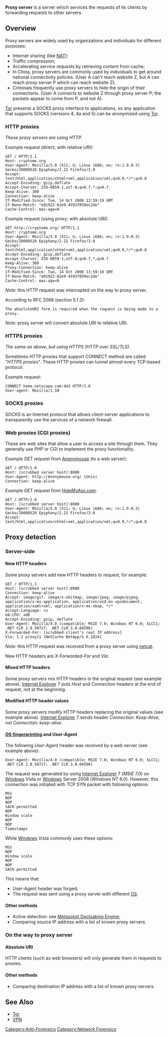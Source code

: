 **Proxy server** is a server which services the requests of its clients
by forwarding requests to other servers.

## Overview

Proxy servers are widely used by organizations and individuals for
different purposes:

- Internet sharing (like [NAT](Network_Address_Translator "wikilink"));
- Traffic compression;
- Accelerating service requests by retrieving content from cache;
- In China, proxy servers are commonly used by individuals to get around
  national connectivity policies. (User A can't reach website Z, but A
  can reach proxy server P which can reach website Z);
- Criminals frequently use proxy servers to hide the origin of their
  connections. (User A connects to website Z through proxy server P; the
  packets appear to come from P, and not A).

[Tor](Tor "wikilink") presents a SOCKS proxy interface to applications,
so any application that supports SOCKS (versions 4, 4a and 5) can be
anonymized using [Tor](Tor "wikilink").

### HTTP proxies

*These proxy servers are using HTTP.*

Example request (direct; with relative URI):

    GET / HTTP/1.1
    Host: cryptome.org
    User-Agent: Mozilla/5.0 (X11; U; Linux i686; en; rv:1.9.0.3) Gecko/20080528 Epiphany/2.22 Firefox/3.0
    Accept: text/html,application/xhtml+xml,application/xml;q=0.9,*/*;q=0.8
    Accept-Encoding: gzip,deflate
    Accept-Charset: ISO-8859-1,utf-8;q=0.7,*;q=0.7
    Keep-Alive: 300
    Connection: keep-alive
    If-Modified-Since: Tue, 14 Oct 2008 13:59:19 GMT
    If-None-Match: "e01922-62e9-45937059ec2de"
    Cache-Control: max-age=0

Example request (using proxy; with absolute URI):

    GET http://cryptome.org/ HTTP/1.1
    Host: cryptome.org
    User-Agent: Mozilla/5.0 (X11; U; Linux i686; en; rv:1.9.0.3) Gecko/20080528 Epiphany/2.22 Firefox/3.0
    Accept: text/html,application/xhtml+xml,application/xml;q=0.9,*/*;q=0.8
    Accept-Encoding: gzip,deflate
    Accept-Charset: ISO-8859-1,utf-8;q=0.7,*;q=0.7
    Keep-Alive: 300
    Proxy-Connection: keep-alive
    If-Modified-Since: Tue, 14 Oct 2008 13:59:19 GMT
    If-None-Match: "e01922-62e9-45937059ec2de"
    Cache-Control: max-age=0

*Note:* this HTTP request was intercepted on the way to proxy server.

According to RFC 2068 (section 5.1.2):

    The absoluteURI form is required when the request is being made to a proxy.

*Note:* proxy server will convert absolute URI to relative URI.

### HTTPS proxies

*The same as above, but using HTTPS (HTTP over SSL/TLS).*

Sometimes HTTP proxies that support CONNECT method are called *"HTTPS
proxies"*. These HTTP proxies can tunnel almost every TCP-based
protocol.

Example request:

    CONNECT home.netscape.com:443 HTTP/1.0
    User-agent: Mozilla/1.1N

### SOCKS proxies

SOCKS is an Internet protocol that allows client-server applications to
transparently use the services of a network firewall.

### Web proxies (CGI proxies)

These are web sites that allow a user to access a site through them.
They generally use PHP or CGI to implement the proxy functionality.

Example GET request from [Anonymouse](http://anonymouse.ws/) (to a web
server):

    GET / HTTP/1.0
    Host: [scrubbed server host]:8080
    User-Agent: http://Anonymouse.org/ (Unix)
    Connection: keep-alive

Example GET request from [HideMyAss.com](http://www.hidemyass.com/):

    GET / HTTP/1.0
    Host: [scrubbed server host]:8080
    User-Agent: Mozilla/5.0 (X11; U; Linux i686; en; rv:1.9.0.3) Gecko/20080528 Epiphany/2.22 Firefox/3.0
    Accept: text/html,application/xhtml+xml,application/xml;q=0.9,*/*;q=0.8

## Proxy detection

### Server-side

#### New HTTP headers

Some proxy servers add new HTTP headers to request, for example:

    GET / HTTP/1.1
    Host: [scrubbed server host]:8080
    Connection: keep-alive
    Accept: image/gif, image/x-xbitmap, image/jpeg, image/pjpeg, application/x-ms-application, application/vnd.ms-xpsdocument, application/xaml+xml, application/x-ms-xbap, */*
    Accept-Language: ru
    UA-CPU: x86
    Accept-Encoding: gzip, deflate
    User-Agent: Mozilla/4.0 (compatible; MSIE 7.0; Windows NT 6.0; SLCC1; .NET CLR 2.0.50727; .NET CLR 3.0.04506)
    X-Forwarded-For: [scrubbed client's real IP address]
    Via: 1.1 proxy11 (NetCache NetApp/5.6.1D24)

*Note:* this HTTP request was received from a proxy server using
[netcat](netcat "wikilink").

New HTTP headers are *X-Forwarded-For* and *Via*.

#### Mixed HTTP headers

Some proxy servers mix HTTP headers in the original request (see example
above). [Internet Explorer](Internet_Explorer "wikilink") 7 puts *Host*
and *Connection* headers at the end of request, not at the beginning.

#### Modified HTTP header values

Some proxy servers modify HTTP headers replacing the original values
(see example above). [Internet Explorer](Internet_Explorer "wikilink") 7
sends header *Connection: Keep-Alive*, not *Connection: keep-alive*.

#### [OS fingerprinting](OS_fingerprinting "wikilink") and User-Agent

The following *User-Agent* header was received by a web server (see
example above):

    User-Agent: Mozilla/4.0 (compatible; MSIE 7.0; Windows NT 6.0; SLCC1; .NET CLR 2.0.50727; .NET CLR 3.0.04506)

The request was generated by using [Internet
Explorer](Internet_Explorer "wikilink") 7 (*MSIE 7.0*) on
[Windows](Windows "wikilink") Vista or [Windows](Windows "wikilink")
Server 2008 (*Windows NT 6.0*). However, this connection was initiated
with TCP SYN packet with following options:

    MSS
    NOP
    NOP
    SACK permitted
    NOP
    Window scale
    NOP
    NOP
    Timestamps

While [Windows](Windows "wikilink") Vista commonly uses these options:

    MSS
    NOP
    Window scale
    NOP
    NOP
    SACK permitted

This means that:

- User-Agent header was forged;
- The request was sent using a proxy server with different
  [OS](OS "wikilink").

#### Other methods

- Active detection: see [Metasploit Decloaking
  Engine](http://decloak.net/);
- Comparing source IP address with a list of known proxy servers.

### On the way to proxy server

#### Absolute URI

HTTP clients (such as web browsers) will only generate them in requests
to proxies.

#### Other methods

- Comparing destination IP address with a list of known proxy servers.

## See Also

- [Tor](Tor "wikilink")
- [VPN](VPN "wikilink")

[Category:Anti-Forensics](Category:Anti-Forensics "wikilink")
[Category:Network Forensics](Category:Network_Forensics "wikilink")